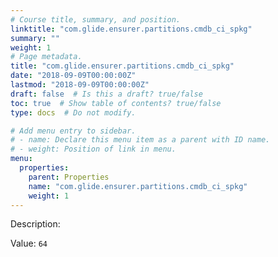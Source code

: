 ```yaml
---
# Course title, summary, and position.
linktitle: "com.glide.ensurer.partitions.cmdb_ci_spkg"
summary: ""
weight: 1
# Page metadata.
title: "com.glide.ensurer.partitions.cmdb_ci_spkg"
date: "2018-09-09T00:00:00Z"
lastmod: "2018-09-09T00:00:00Z"
draft: false  # Is this a draft? true/false
toc: true  # Show table of contents? true/false
type: docs  # Do not modify.

# Add menu entry to sidebar.
# - name: Declare this menu item as a parent with ID name.
# - weight: Position of link in menu.
menu:
  properties:
    parent: Properties
    name: "com.glide.ensurer.partitions.cmdb_ci_spkg"
    weight: 1
---
```


Description: 


Value: `64`